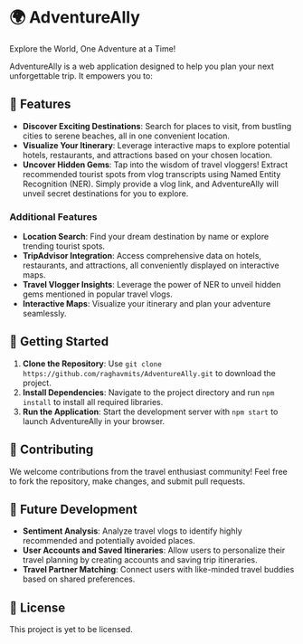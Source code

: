 # 🌍 AdventureAlly

Explore the World, One Adventure at a Time!

AdventureAlly is a web application designed to help you plan your next unforgettable trip. It empowers you to:

## 🚀 Features

- **Discover Exciting Destinations**: Search for places to visit, from bustling cities to serene beaches, all in one convenient location.
- **Visualize Your Itinerary**: Leverage interactive maps to explore potential hotels, restaurants, and attractions based on your chosen location.
- **Uncover Hidden Gems**: Tap into the wisdom of travel vloggers! Extract recommended tourist spots from vlog transcripts using Named Entity Recognition (NER). Simply provide a vlog link, and AdventureAlly will unveil secret destinations for you to explore.

### Additional Features

- **Location Search**: Find your dream destination by name or explore trending tourist spots.
- **TripAdvisor Integration**: Access comprehensive data on hotels, restaurants, and attractions, all conveniently displayed on interactive maps.
- **Travel Vlogger Insights**: Leverage the power of NER to unveil hidden gems mentioned in popular travel vlogs.
- **Interactive Maps**: Visualize your itinerary and plan your adventure seamlessly.

## 🏁 Getting Started

1. **Clone the Repository**: Use `git clone https://github.com/raghavmits/AdventureAlly.git` to download the project.
2. **Install Dependencies**: Navigate to the project directory and run `npm install` to install all required libraries.
3. **Run the Application**: Start the development server with `npm start` to launch AdventureAlly in your browser.

## 🤝 Contributing

We welcome contributions from the travel enthusiast community! Feel free to fork the repository, make changes, and submit pull requests.

## 🚧 Future Development

- **Sentiment Analysis**: Analyze travel vlogs to identify highly recommended and potentially avoided places.
- **User Accounts and Saved Itineraries**: Allow users to personalize their travel planning by creating accounts and saving trip itineraries.
- **Travel Partner Matching**: Connect users with like-minded travel buddies based on shared preferences.

## 📜 License

This project is yet to be licensed.